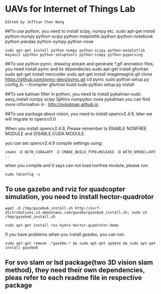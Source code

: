 # UAVs for Internet of Things Lab
	Edited by Jeffsan Chen Wang

##To use python, you need to install scipy, numpy etc.
	sudo apt-get install python-numpy python-scipy python-matplotlib ipython ipython-notebook python-pandas python-sympy python-nose

	sudo apt-get install python-numpy python-scipy python-matplotlib mayavi2 ipython python-setuptools python-simpy python-pyparsing

##To use python pymc, drawing stream and generate *.gif animation files, you need install pymc and its dependecies
	sudo apt-get install gfortran
	sudo apt-get install mencoder
	sudo apt-get install imagemagick
	git clone https://github.com/pymc-devs/pymc.git
	cd pymc
	sudo python setup.py config_fc --fcompiler gfortran build
	sudo python setup.py install

##To use kalman filter in python, you need to install pykalman
 	sudo easy_install numpy scipy Sphinx numpydoc nose pykalman
 	you can find more information in : http://pykalman.github.io

##To use package about vision, you need to install opencv2.4.9, later we will migrate to opencv3.0

When you install opencv2.4.9, Please remember to ENABLE NONFREE MODULE and DISABLE CUDA MODULE.

you can set opencv2.4.9 compile settings using: 

	cmake -D WITH_CUDA=OFF -D CMAKE_BUILD_TYPE=RELEASE -D WITH_OPENCL=OFF ..

when you compile and it says can not load nonfree module, please run:

	sudo ldconfig -v

## To use gazebo and rviz for quadcopter simulation, you need to install hector-quadrotor
	wget -O /tmp/gazebo6_install.sh http://osrf-distributions.s3.amazonaws.com/gazebo/gazebo6_install.sh; sudo sh /tmp/gazebo6_install.sh
	
	sudo apt-get install ros-hydro-hector-quadrotor-demo
	
If you have problems when you install gazebo, you can run:
	
	sudo apt-get remove .*gazebo.* && sudo apt-get update && sudo apt-get install gazebo6

## For svo slam or lsd package(two 3D vision slam method), they need their own dependencies, pleas refer to each readme file in respective package



